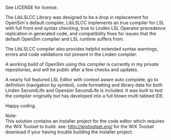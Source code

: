 See LICENSE for license. 
 
 
The LibLSLCC Library was designed to be a drop in replacement for OpenSim's default compiler, 
LibLSLCC implements an true compiler for LSL with full front end syntax checking, true to Linden LSL 
Operator precedence replication in generated code, and compatibility fixes for issues that the  
default OpenSim compiler and LSL runtime suffers from. 
 
The LibLSLCC compiler also provides helpful extended syntax warnings, errors and code validations not present in the Linden compiler. 
 
A working build of OpenSim using this compiler is currently in my private repositories, and will be public after a few 
checks and updates. 
 
 
A nearly full featured LSL Editor with context aware auto complete, go to definition (navigation by symbol), code formatting and library data
for both Linden SecondLife and Opensim SecondLife is included.  It was built to test the compiler originally but has developed into a full blown multi tabbed IDE.
 
 
Happy coding. 
 
Note:  
        This solution contains an installer project for the code editor which requires  
        the WiX Toolset to build.  see: http://wixtoolset.org/ for the WiX Toolset download 
        if your having trouble building the installer project. 
 